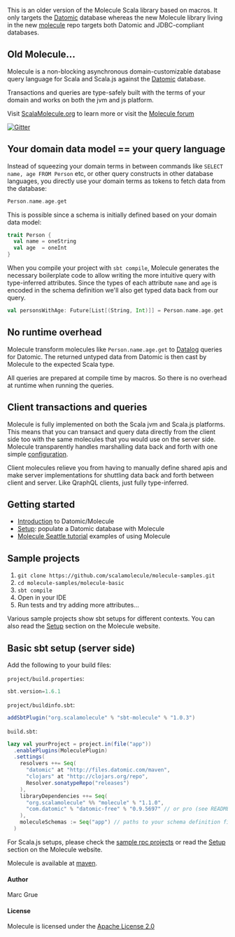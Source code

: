 This is an older version of the Molecule Scala library based on macros. It only targets the [Datomic][datomic] database whereas the new Molecule library living in the new [molecule](https://github.com/scalamolecule/molecule) repo targets both Datomic and JDBC-compliant databases.


## Old Molecule...

Molecule is a non-blocking asynchronous domain-customizable database query language for Scala and Scala.js against the [Datomic][datomic] database.

Transactions and queries are type-safely built with the terms of your domain and works on both the jvm and js platform.

Visit [ScalaMolecule.org](http://ScalaMolecule.org) to learn more or visit the [Molecule forum](https://groups.google.com/forum/#!forum/molecule-dsl)

[![Gitter](https://badges.gitter.im/scalamolecule/Lobby.svg)](https://gitter.im/scalamolecule/Lobby?utm_source=badge&utm_medium=badge&utm_campaign=pr-badge)


## Your domain data model == your query language

Instead of squeezing your domain terms in between commands like `SELECT name, age FROM Person` etc, or other query constructs in other database languages, you directly use your domain terms as tokens to fetch data from the database:

```scala
Person.name.age.get
```

This is possible since a schema is initially defined based on your domain data model:

```scala
trait Person {
  val name = oneString
  val age  = oneInt
}
```
When you compile your project with `sbt compile`, Molecule generates the necessary boilerplate code to allow writing the more intuitive query with type-inferred attributes. Since the types of each attribute `name` and `age` is encoded in the schema definition we'll also get typed data back from our query.

```scala
val personsWithAge: Future[List[(String, Int)]] = Person.name.age.get
```


## No runtime overhead
Molecule transform molecules like `Person.name.age.get` to [Datalog](https://docs.datomic.com/on-prem/query.html) queries for Datomic. The returned untyped data from Datomic is then cast by Molecule to the expected Scala type.

All queries are prepared at compile time by macros. So there is no overhead at runtime when running the queries.


## Client transactions and queries

Molecule is fully implemented on both the Scala jvm and Scala.js platforms. This means that you can transact and query data directly from the client side too with the same molecules that you would use on the server side. Molecule transparently handles marshalling data back and forth with one simple [configuration](). 

Client molecules relieve you from having to manually define shared apis and make server implementations for shuttling data back and forth between client and server. Like QraphQL clients, just fully type-inferred.


## Getting started

- [Introduction](http://www.scalamolecule.org/intro/) to Datomic/Molecule
- [Setup][setup]: populate a Datomic database with Molecule
- [Molecule Seattle tutorial](http://www.scalamolecule.org/community/seattle/) examples of using Molecule


## Sample projects

1. `git clone https://github.com/scalamolecule/molecule-samples.git`
2. `cd molecule-samples/molecule-basic`
3. `sbt compile`
4. Open in your IDE
5. Run tests and try adding more attributes...

Various sample projects show sbt setups for different contexts. You can also read the [Setup][setup] section on the Molecule website. 


## Basic sbt setup (server side)

Add the following to your build files:

`project/build.properties`:

```scala
sbt.version=1.6.1
```

`project/buildinfo.sbt`:

```scala
addSbtPlugin("org.scalamolecule" % "sbt-molecule" % "1.0.3")
```

`build.sbt`:

```scala
lazy val yourProject = project.in(file("app"))
  .enablePlugins(MoleculePlugin)
  .settings(
    resolvers ++= Seq(
      "datomic" at "http://files.datomic.com/maven",
      "clojars" at "http://clojars.org/repo",
      Resolver.sonatypeRepo("releases")
    ),
    libraryDependencies ++= Seq(
      "org.scalamolecule" %% "molecule" % "1.1.0",
      "com.datomic" % "datomic-free" % "0.9.5697" // or pro (see README_pro)
    ),
    moleculeSchemas := Seq("app") // paths to your schema definition files...
  )
```

For Scala.js setups, please check the [sample rpc projects]() or read the [Setup][setup] section on the Molecule website.

Molecule is available at [maven]((https://repo1.maven.org/maven2/org/scalamolecule/)).


#### Author
Marc Grue


#### License
Molecule is licensed under the [Apache License 2.0](http://en.wikipedia.org/wiki/Apache_license)

[datomic]: http://www.datomic.com
[setup]: http://www.scalamolecule.org/setup/
